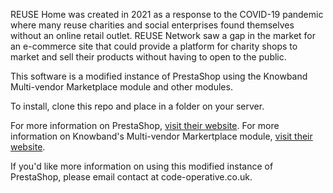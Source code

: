 REUSE Home was created in 2021 as a response to the COVID-19 pandemic where many reuse charities and social enterprises found themselves without an online retail outlet. REUSE Network saw a gap in the market for an e-commerce site that could provide a platform for charity shops to market and sell their products without having to open to the public. 

This software is a modified instance of PrestaShop using the Knowband Multi-vendor Marketplace module and other modules. 

To install, clone this repo and place in a folder on your server.

For more information on PrestaShop, [visit their website](https://devdocs.prestashop.com/).
For more information on Knowband's Multi-vendor Markertplace module, [visit their website](https://addons.prestashop.com/en/marketplace-creation/21669-knowband-multi-vendor-marketplace.html).

If you'd like more information on using this modified instance of PrestaShop, please email contact at code-operative.co.uk.